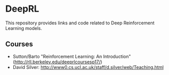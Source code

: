 # DeepRL

This repository provides links and code related to Deep Reinforcement Learning models.

## Courses

* Sutton/Barto "Reinforcement Learning: An Introduction" (http://rll.berkeley.edu/deeprlcoursesp17/)
* David Silver: http://www0.cs.ucl.ac.uk/staff/d.silver/web/Teaching.html 


